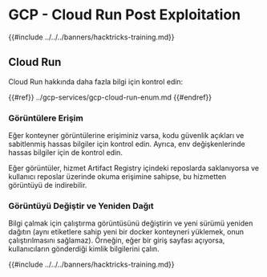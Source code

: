 # GCP - Cloud Run Post Exploitation

{{#include ../../../banners/hacktricks-training.md}}

## Cloud Run

Cloud Run hakkında daha fazla bilgi için kontrol edin:

{{#ref}}
../gcp-services/gcp-cloud-run-enum.md
{{#endref}}

### Görüntülere Erişim

Eğer konteyner görüntülerine erişiminiz varsa, kodu güvenlik açıkları ve sabitlenmiş hassas bilgiler için kontrol edin. Ayrıca, env değişkenlerinde hassas bilgiler için de kontrol edin.

Eğer görüntüler, hizmet Artifact Registry içindeki reposlarda saklanıyorsa ve kullanıcı reposlar üzerinde okuma erişimine sahipse, bu hizmetten görüntüyü de indirebilir.

### Görüntüyü Değiştir ve Yeniden Dağıt

Bilgi çalmak için çalıştırma görüntüsünü değiştirin ve yeni sürümü yeniden dağıtın (aynı etiketlere sahip yeni bir docker konteyneri yüklemek, onun çalıştırılmasını sağlamaz). Örneğin, eğer bir giriş sayfası açıyorsa, kullanıcıların gönderdiği kimlik bilgilerini çalın.

{{#include ../../../banners/hacktricks-training.md}}
